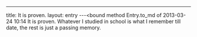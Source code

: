 ---
title: It is proven.
layout: entry
---<bound method Entry.to_md of 2013-03-24 10:14 It is proven.
Whatever I studied in school is what I remember till date, the rest is just a passing memory.
>